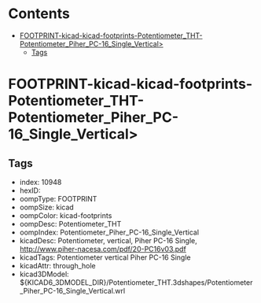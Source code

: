 



Contents
========

* [FOOTPRINT-kicad-kicad-footprints-Potentiometer_THT-Potentiometer_Piher_PC-16_Single_Vertical>](#footprint-kicad-kicad-footprints-potentiometer_tht-potentiometer_piher_pc-16_single_vertical)
	* [Tags](#tags)

# FOOTPRINT-kicad-kicad-footprints-Potentiometer_THT-Potentiometer_Piher_PC-16_Single_Vertical>

## Tags

- index: 10948
- hexID: 
- oompType: FOOTPRINT
- oompSize: kicad
- oompColor: kicad-footprints
- oompDesc: Potentiometer_THT
- oompIndex: Potentiometer_Piher_PC-16_Single_Vertical
- kicadDesc: Potentiometer, vertical, Piher PC-16 Single, http://www.piher-nacesa.com/pdf/20-PC16v03.pdf
- kicadTags: Potentiometer vertical Piher PC-16 Single
- kicadAttr: through_hole
- kicad3DModel: ${KICAD6_3DMODEL_DIR}/Potentiometer_THT.3dshapes/Potentiometer_Piher_PC-16_Single_Vertical.wrl
